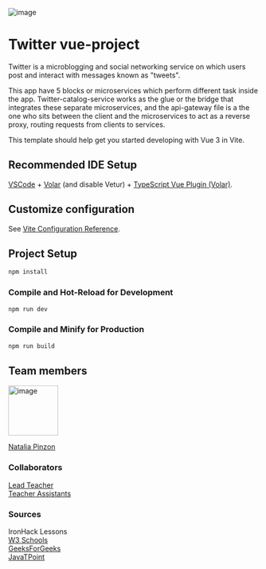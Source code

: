 ![image](https://user-images.githubusercontent.com/83771741/206526399-63d0c851-218a-4320-8420-b538723e9e49.png)

# Twitter vue-project
Twitter is a microblogging and social networking service on which users post and interact with messages known as "tweets".

This app have 5 blocks or microservices which perform different task inside the app. Twitter-catalog-service works as the glue or the bridge that integrates these separate microservices, and the api-gateway file is a the one who sits between the client and the microservices to act as a reverse proxy, routing requests from clients to services.

This template should help get you started developing with Vue 3 in Vite.

## Recommended IDE Setup

[VSCode](https://code.visualstudio.com/) + [Volar](https://marketplace.visualstudio.com/items?itemName=Vue.volar) (and disable Vetur) + [TypeScript Vue Plugin (Volar)](https://marketplace.visualstudio.com/items?itemName=Vue.vscode-typescript-vue-plugin).

## Customize configuration

See [Vite Configuration Reference](https://vitejs.dev/config/).

## Project Setup

```sh
npm install
```

### Compile and Hot-Reload for Development

```sh
npm run dev
```

### Compile and Minify for Production

```sh
npm run build
```

## Team members

<img width="100" alt="image" src="https://user-images.githubusercontent.com/83771741/206534567-008337ee-b791-4798-8b2c-a1ad62024290.png">

[Natalia Pinzon](https://github.com/nanuta522)<br>

### Collaborators
[Lead Teacher](https://github.com/Amaza-ing)<br>
[Teacher Assistants](https://github.com/ta-java-ih)

### Sources
IronHack Lessons<br>
[W3 Schools](https://www.w3schools.com/java/default.asp)<br>
[GeeksForGeeks](https://www.geeksforgeeks.org/java/?ref=ghm)<br>
[JavaTPoint](https://www.javatpoint.com/java-tutorial)